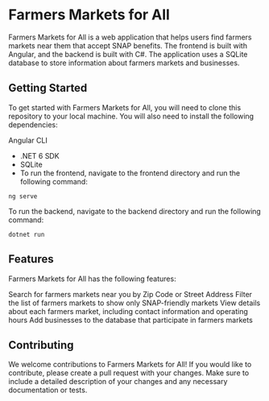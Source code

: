 # Farmers Markets for All
Farmers Markets for All is a web application that helps users find farmers markets near them that accept SNAP benefits. The frontend is built with Angular, and the backend is built with C#. The application uses a SQLite database to store information about farmers markets and businesses.

## Getting Started
To get started with Farmers Markets for All, you will need to clone this repository to your local machine. You will also need to install the following dependencies:

Angular CLI
- .NET 6 SDK
- SQLite
- To run the frontend, navigate to the frontend directory and run the following command:

`ng serve`  

To run the backend, navigate to the backend directory and run the following command:  

`dotnet run`

## Features
Farmers Markets for All has the following features:

Search for farmers markets near you by Zip Code or Street Address
Filter the list of farmers markets to show only SNAP-friendly markets
View details about each farmers market, including contact information and operating hours
Add businesses to the database that participate in farmers markets

## Contributing
We welcome contributions to Farmers Markets for All! If you would like to contribute, please create a pull request with your changes. Make sure to include a detailed description of your changes and any necessary documentation or tests.
